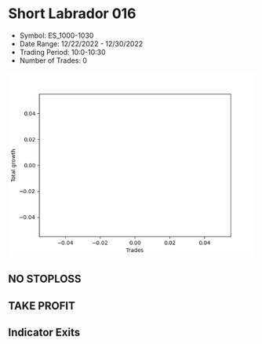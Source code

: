 # Short Labrador 016 
- Symbol: ES_1000-1030
- Date Range: 12/22/2022 - 12/30/2022
- Trading Period: 10:0-10:30
- Number of Trades: 0

![Plot](ShortLabrador016ES_1000-1030.png)
## NO STOPLOSS














## TAKE PROFIT











## Indicator Exits

